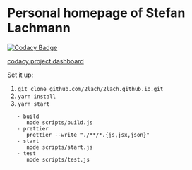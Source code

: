 # Personal homepage of Stefan Lachmann

[![Codacy Badge](https://api.codacy.com/project/badge/Grade/8e3fa02f452d4bc488b05b872ea72a6e)](https://www.codacy.com/manual/stefanlachmann/2lach.github.io?utm_source=github.com&utm_medium=referral&utm_content=2lach/2lach.github.io&utm_campaign=Badge_Grade)

[codacy project dashboard](https://app.codacy.com/manual/stefanlachmann/2lach.github.io/dashboard)

Set it up:

1.  `git clone github.com/2lach/2lach.github.io.git`
2.  `yarn install`
3.  `yarn start`

```npm scripts
   - build
      node scripts/build.js
   - prettier
      prettier --write "./**/*.{js,jsx,json}"
   - start
      node scripts/start.js
   - test
      node scripts/test.js
```
